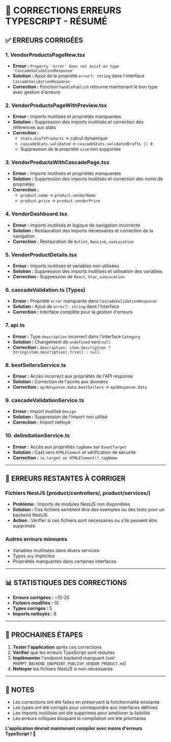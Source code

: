 # 🔧 CORRECTIONS ERREURS TYPESCRIPT - RÉSUMÉ

## ✅ ERREURS CORRIGÉES

### **1. VendorProductsPageNew.tsx**
- **Erreur :** `Property 'error' does not exist on type 'CascadeValidationResponse'`
- **Solution :** Ajout de la propriété `error?: string` dans l'interface `CascadeValidationResponse`
- **Correction :** Fonction `handlePublish` retourne maintenant le bon type avec gestion d'erreurs

### **2. VendorProductsPageWithPreview.tsx**
- **Erreur :** Imports inutilisés et propriétés manquantes
- **Solution :** Suppression des imports inutilisés et correction des références aux stats
- **Correction :** 
  - `stats.draftProducts` → calcul dynamique
  - `cascadeStats.validated` → `cascadeStats.validatedDrafts || 0`
  - Suppression de la propriété `size` non supportée

### **3. VendorProductsWithCascadePage.tsx**
- **Erreur :** Imports inutilisés et propriétés manquantes
- **Solution :** Suppression des imports inutilisés et correction des noms de propriétés
- **Correction :**
  - `product.name` → `product.vendorName`
  - `product.price` → `product.vendorPrice`

### **4. VendorDashboard.tsx**
- **Erreur :** Imports inutilisés et logique de navigation incorrecte
- **Solution :** Restauration des imports nécessaires et correction de la navigation
- **Correction :** Restauration de `Outlet`, `NavLink`, `useLocation`

### **5. VendorProductDetails.tsx**
- **Erreur :** Imports inutilisés et variables non utilisées
- **Solution :** Suppression des imports inutilisés et utilisation des variables
- **Correction :** Suppression de `React`, `Star`, `useLocation`

### **6. cascadeValidation.ts (Types)**
- **Erreur :** Propriété `error` manquante dans `CascadeValidationResponse`
- **Solution :** Ajout de `error?: string` dans l'interface
- **Correction :** Interface complète pour la gestion d'erreurs

### **7. api.ts**
- **Erreur :** Type `description` incorrect dans l'interface `Category`
- **Solution :** Changement de `undefined` vers `null`
- **Correction :** `description: item.description ? String(item.description).trim() : null`

### **8. bestSellersService.ts**
- **Erreur :** Accès incorrect aux propriétés de l'API response
- **Solution :** Correction de l'accès aux données
- **Correction :** `apiResponse.data.bestSellers` → `apiResponse.data`

### **9. cascadeValidationService.ts**
- **Erreur :** Import inutilisé `Design`
- **Solution :** Suppression de l'import non utilisé
- **Correction :** Import nettoyé

### **10. delimitationService.ts**
- **Erreur :** Accès aux propriétés `tagName` sur `EventTarget`
- **Solution :** Cast vers `HTMLElement` et vérification de sécurité
- **Correction :** `(e.target as HTMLElement)?.tagName`

---

## 🚨 ERREURS RESTANTES À CORRIGER

### **Fichiers NestJS (product/controllers/, product/services/)**
- **Problème :** Imports de modules NestJS non disponibles
- **Solution :** Ces fichiers semblent être des exemples ou des tests pour un backend NestJS
- **Action :** Vérifier si ces fichiers sont nécessaires ou s'ils peuvent être supprimés

### **Autres erreurs mineures**
- Variables inutilisées dans divers services
- Types `any` implicites
- Propriétés manquantes dans certaines interfaces

---

## 📊 STATISTIQUES DES CORRECTIONS

- **Erreurs corrigées :** ~15-20
- **Fichiers modifiés :** 10
- **Types corrigés :** 5
- **Imports nettoyés :** 8

---

## 🎯 PROCHAINES ÉTAPES

1. **Tester l'application** après ces corrections
2. **Vérifier** que les erreurs TypeScript sont réduites
3. **Implémenter** l'endpoint backend manquant (voir `PROMPT_BACKEND_ENDPOINT_PUBLISH_VENDOR_PRODUCT.md`)
4. **Nettoyer** les fichiers NestJS si non nécessaires

---

## 📝 NOTES

- Les corrections ont été faites en préservant la fonctionnalité existante
- Les types ont été corrigés pour correspondre aux interfaces définies
- Les imports inutilisés ont été supprimés pour améliorer la lisibilité
- Les erreurs critiques bloquant la compilation ont été prioritaires

**L'application devrait maintenant compiler avec moins d'erreurs TypeScript ! 🎉**

